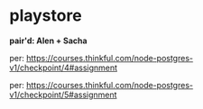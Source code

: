 # playstore

**pair'd: Alen + Sacha**

per: https://courses.thinkful.com/node-postgres-v1/checkpoint/4#assignment

per: https://courses.thinkful.com/node-postgres-v1/checkpoint/5#assignment
